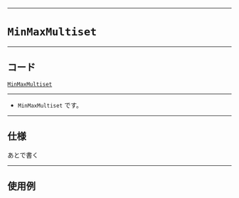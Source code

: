 _____

# `MinMaxMultiset`

_____

## コード

[`MinMaxMultiset`](https://github.com/titanium-22/Library_py/blob/main/DataStructures/Set/MinMaxMultiset.py)

_____

- `MinMaxMultiset` です。

_____

## 仕様

あとで書く

_____

## 使用例

```python
```

